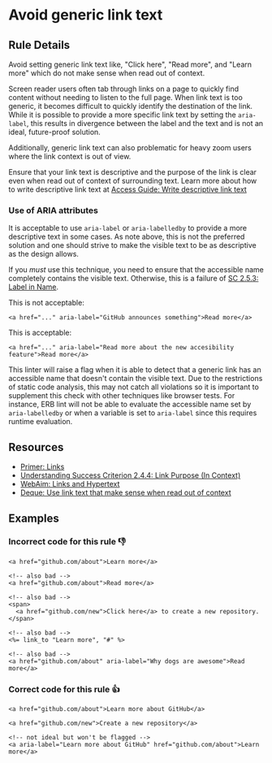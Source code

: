 # Avoid generic link text

## Rule Details

Avoid setting generic link text like, "Click here", "Read more", and "Learn more" which do not make sense when read out of context.

Screen reader users often tab through links on a page to quickly find content without needing to listen to the full page. When link text is too generic, it becomes difficult to quickly identify the destination of the link. While it is possible to provide a more specific link text by setting the `aria-label`, this results in divergence between the label and the text and is not an ideal, future-proof solution.

Additionally, generic link text can also problematic for heavy zoom users where the link context is out of view.

Ensure that your link text is descriptive and the purpose of the link is clear even when read out of context of surrounding text. 
Learn more about how to write descriptive link text at [Access Guide: Write descriptive link text](https://www.accessguide.io/guide/descriptive-link-text)

### Use of ARIA attributes

It is acceptable to use `aria-label` or `aria-labelledby` to provide a more descriptive text in some cases. As note above, this is not the preferred solution and one should strive to make the visible text to be as descriptive as the design allows.

If you _must_ use this technique, you need to ensure that the accessible name completely contains the visible text. Otherwise, this is a failure of [SC 2.5.3: Label in Name](https://www.w3.org/WAI/WCAG21/Understanding/label-in-name.html).

This is not acceptable:
```
<a href="..." aria-label="GitHub announces something">Read more</a>
```

This is acceptable:
```
<a href="..." aria-label="Read more about the new accesibility feature">Read more</a>
```

This linter will raise a flag when it is able to detect that a generic link has an accessible name that doesn't contain the visible text. Due to the restrictions of static code analysis, this may not catch all violations so it is important to supplement this check with other techniques like browser tests. For instance, ERB lint will not be able to evaluate the accessible name set by `aria-labelledby` or when a variable is set to `aria-label` since this requires runtime evaluation.

## Resources

- [Primer: Links](https://primer.style/design/accessibility/links)
- [Understanding Success Criterion 2.4.4: Link Purpose (In Context)](https://www.w3.org/WAI/WCAG21/Understanding/link-purpose-in-context.html)
- [WebAim: Links and Hypertext](https://webaim.org/techniques/hypertext/)
- [Deque: Use link text that make sense when read out of context](https://dequeuniversity.com/tips/link-text)

## Examples

### **Incorrect** code for this rule 👎

```erb
<a href="github.com/about">Learn more</a>
```

```erb
<!-- also bad -->
<a href="github.com/about">Read more</a>
```

```erb
<!-- also bad -->
<span>
  <a href="github.com/new">Click here</a> to create a new repository.
</span>
```

```erb
<!-- also bad -->
<%= link_to "Learn more", "#" %>
```

```erb
<!-- also bad -->
<a href="github.com/about" aria-label="Why dogs are awesome">Read more</a>
```

### **Correct** code for this rule  👍

```erb
<a href="github.com/about">Learn more about GitHub</a>
```

```erb
<a href="github.com/new">Create a new repository</a>
```

```erb
<!-- not ideal but won't be flagged -->
<a aria-label="Learn more about GitHub" href="github.com/about">Learn more</a>
```
